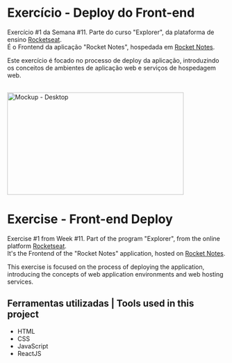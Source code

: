 # Exercício - Deploy do Front-end

Exercício #1 da Semana #11. Parte do curso "Explorer", da plataforma de ensino [Rocketseat](https://rocketseat.com.br/).<br>
É o Frontend da aplicação "Rocket Notes", hospedada em [Rocket Notes](https://rocketnotesleodebat.netlify.app/).

Este exercício é focado no processo de deploy da aplicação,
introduzindo os conceitos de ambientes de aplicação web e serviços de hospedagem web.

<br>
  <img width="406" height="235" alt="Mockup - Desktop" src="https://github.com/user-attachments/assets/a2818485-f697-4e08-8261-6a73135e6089" />
<br>

# Exercise - Front-end Deploy

Exercise #1 from Week #11. Part of the program "Explorer", from the online platform [Rocketseat](https://rocketseat.com.br/).<br>
It's the Frontend of the "Rocket Notes" application, hosted on [Rocket Notes](https://rocketnotesleodebat.netlify.app/).

This exercise is focused on the process of deploying the application,
introducing the concepts of web application environments and web hosting services.


## Ferramentas utilizadas | Tools used in this project

- HTML
- CSS
- JavaScript
- ReactJS
